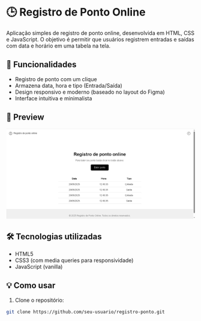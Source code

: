 # 🕒 Registro de Ponto Online

Aplicação simples de registro de ponto online, desenvolvida em HTML, CSS e JavaScript. O objetivo é permitir que usuários registrem entradas e saídas com data e horário em uma tabela na tela.

## 🚀 Funcionalidades

- Registro de ponto com um clique
- Armazena data, hora e tipo (Entrada/Saída)
- Design responsivo e moderno (baseado no layout do Figma)
- Interface intuitiva e minimalista

## 📸 Preview

![Preview do Projeto](imagem.png)

## 🛠️ Tecnologias utilizadas

- HTML5
- CSS3 (com media queries para responsividade)
- JavaScript (vanilla)

## 💡 Como usar

1. Clone o repositório:

```bash
git clone https://github.com/seu-usuario/registro-ponto.git
